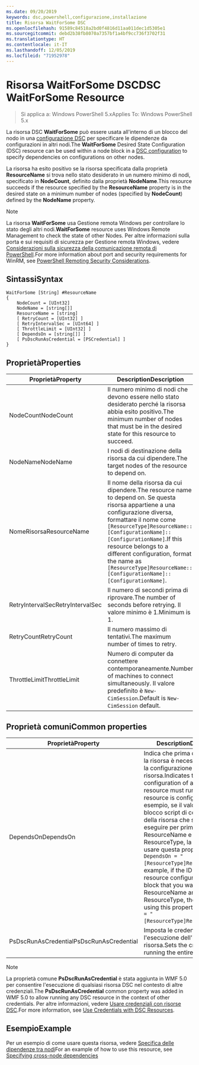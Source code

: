 ```yaml
---
ms.date: 09/20/2019
keywords: dsc,powershell,configurazione,installazione
title: Risorsa WaitForSome DSC
ms.openlocfilehash: 91589c84518a2bd0f4816d11aa011dec1d5305e1
ms.sourcegitcommit: debd2b38fb8070a7357bf1a4bf9cc736f3702f31
ms.translationtype: HT
ms.contentlocale: it-IT
ms.lasthandoff: 12/05/2019
ms.locfileid: "71952978"
---
```

# <a name="dsc-waitforsome-resource"></a><span data-ttu-id="e29a4-103">Risorsa WaitForSome DSC</span><span class="sxs-lookup"><span data-stu-id="e29a4-103">DSC WaitForSome Resource</span></span>

> <span data-ttu-id="e29a4-104">Si applica a: Windows PowerShell 5.x</span><span class="sxs-lookup"><span data-stu-id="e29a4-104">Applies To: Windows PowerShell 5.x</span></span>

<span data-ttu-id="e29a4-105">La risorsa DSC **WaitForSome** può essere usata all'interno di un blocco del nodo in una [configurazione DSC](../../../configurations/configurations.md) per specificare le dipendenze da configurazioni in altri nodi.</span><span class="sxs-lookup"><span data-stu-id="e29a4-105">The **WaitForSome** Desired State Configuration (DSC) resource can be used within a node block in a [DSC configuration](../../../configurations/configurations.md) to specify dependencies on configurations on other nodes.</span></span>

<span data-ttu-id="e29a4-106">La risorsa ha esito positivo se la risorsa specificata dalla proprietà **ResourceName** si trova nello stato desiderato in un numero minimo di nodi, specificato in **NodeCount**, definito dalla proprietà **NodeName**.</span><span class="sxs-lookup"><span data-stu-id="e29a4-106">This resource succeeds if the resource specified by the **ResourceName** property is in the desired state on a minimum number of nodes (specified by **NodeCount**) defined by the **NodeName** property.</span></span>

> [!NOTE]
> <span data-ttu-id="e29a4-107">La risorsa **WaitForSome** usa Gestione remota Windows per controllare lo stato degli altri nodi.</span><span class="sxs-lookup"><span data-stu-id="e29a4-107">**WaitForSome** resource uses Windows Remote Management to check the state of other Nodes.</span></span> <span data-ttu-id="e29a4-108">Per altre informazioni sulla porta e sui requisiti di sicurezza per Gestione remota Windows, vedere [Considerazioni sulla sicurezza della comunicazione remota di PowerShell](/powershell/scripting/learn/remoting/winrmsecurity?view=powershell-6).</span><span class="sxs-lookup"><span data-stu-id="e29a4-108">For more information about port and security requirements for WinRM, see [PowerShell Remoting Security Considerations](/powershell/scripting/learn/remoting/winrmsecurity?view=powershell-6).</span></span>

## <a name="syntax"></a><span data-ttu-id="e29a4-109">Sintassi</span><span class="sxs-lookup"><span data-stu-id="e29a4-109">Syntax</span></span>

```Syntax
WaitForSome [String] #ResourceName
{
    NodeCount = [UInt32]
    NodeName = [string[]]
    ResourceName = [string]
    [ RetryCount = [UInt32] ]
    [ RetryIntervalSec = [UInt64] ]
    [ ThrottleLimit = [UInt32] ]
    [ DependsOn = [string[]] ]
    [ PsDscRunAsCredential = [PSCredential] ]
}
```

## <a name="properties"></a><span data-ttu-id="e29a4-110">Proprietà</span><span class="sxs-lookup"><span data-stu-id="e29a4-110">Properties</span></span>

|<span data-ttu-id="e29a4-111">Proprietà</span><span class="sxs-lookup"><span data-stu-id="e29a4-111">Property</span></span> |<span data-ttu-id="e29a4-112">Description</span><span class="sxs-lookup"><span data-stu-id="e29a4-112">Description</span></span> |
|---|---|
|<span data-ttu-id="e29a4-113">NodeCount</span><span class="sxs-lookup"><span data-stu-id="e29a4-113">NodeCount</span></span> |<span data-ttu-id="e29a4-114">Il numero minimo di nodi che devono essere nello stato desiderato perché la risorsa abbia esito positivo.</span><span class="sxs-lookup"><span data-stu-id="e29a4-114">The minimum number of nodes that must be in the desired state for this resource to succeed.</span></span> |
|<span data-ttu-id="e29a4-115">NodeName</span><span class="sxs-lookup"><span data-stu-id="e29a4-115">NodeName</span></span> |<span data-ttu-id="e29a4-116">I nodi di destinazione della risorsa da cui dipendere.</span><span class="sxs-lookup"><span data-stu-id="e29a4-116">The target nodes of the resource to depend on.</span></span> |
|<span data-ttu-id="e29a4-117">NomeRisorsa</span><span class="sxs-lookup"><span data-stu-id="e29a4-117">ResourceName</span></span> |<span data-ttu-id="e29a4-118">Il nome della risorsa da cui dipendere.</span><span class="sxs-lookup"><span data-stu-id="e29a4-118">The resource name to depend on.</span></span> <span data-ttu-id="e29a4-119">Se questa risorsa appartiene a una configurazione diversa, formattare il nome come `[ResourceType]ResourceName::[ConfigurationName]::[ConfigurationName]`.</span><span class="sxs-lookup"><span data-stu-id="e29a4-119">If this resource belongs to a different configuration, format the name as `[ResourceType]ResourceName::[ConfigurationName]::[ConfigurationName]`.</span></span> |
|<span data-ttu-id="e29a4-120">RetryIntervalSec</span><span class="sxs-lookup"><span data-stu-id="e29a4-120">RetryIntervalSec</span></span> |<span data-ttu-id="e29a4-121">Il numero di secondi prima di riprovare.</span><span class="sxs-lookup"><span data-stu-id="e29a4-121">The number of seconds before retrying.</span></span> <span data-ttu-id="e29a4-122">Il valore minimo è 1.</span><span class="sxs-lookup"><span data-stu-id="e29a4-122">Minimum is 1.</span></span> |
|<span data-ttu-id="e29a4-123">RetryCount</span><span class="sxs-lookup"><span data-stu-id="e29a4-123">RetryCount</span></span> |<span data-ttu-id="e29a4-124">Il numero massimo di tentativi.</span><span class="sxs-lookup"><span data-stu-id="e29a4-124">The maximum number of times to retry.</span></span> |
|<span data-ttu-id="e29a4-125">ThrottleLimit</span><span class="sxs-lookup"><span data-stu-id="e29a4-125">ThrottleLimit</span></span> |<span data-ttu-id="e29a4-126">Numero di computer da connettere contemporaneamente.</span><span class="sxs-lookup"><span data-stu-id="e29a4-126">Number of machines to connect simultaneously.</span></span> <span data-ttu-id="e29a4-127">Il valore predefinito è `New-CimSession`.</span><span class="sxs-lookup"><span data-stu-id="e29a4-127">Default is `New-CimSession` default.</span></span> |

## <a name="common-properties"></a><span data-ttu-id="e29a4-128">Proprietà comuni</span><span class="sxs-lookup"><span data-stu-id="e29a4-128">Common properties</span></span>

|<span data-ttu-id="e29a4-129">Proprietà</span><span class="sxs-lookup"><span data-stu-id="e29a4-129">Property</span></span> |<span data-ttu-id="e29a4-130">Description</span><span class="sxs-lookup"><span data-stu-id="e29a4-130">Description</span></span> |
|---|---|
|<span data-ttu-id="e29a4-131">DependsOn</span><span class="sxs-lookup"><span data-stu-id="e29a4-131">DependsOn</span></span> |<span data-ttu-id="e29a4-132">Indica che prima di configurare la risorsa è necessario eseguire la configurazione di un'altra risorsa.</span><span class="sxs-lookup"><span data-stu-id="e29a4-132">Indicates that the configuration of another resource must run before this resource is configured.</span></span> <span data-ttu-id="e29a4-133">Ad esempio, se il valore di ID del blocco script di configurazione della risorsa che si vuole eseguire per primo è ResourceName e il tipo è ResourceType, la sintassi per usare questa proprietà è `DependsOn = "[ResourceType]ResourceName"`.</span><span class="sxs-lookup"><span data-stu-id="e29a4-133">For example, if the ID of the resource configuration script block that you want to run first is ResourceName and its type is ResourceType, the syntax for using this property is `DependsOn = "[ResourceType]ResourceName"`.</span></span> |
|<span data-ttu-id="e29a4-134">PsDscRunAsCredential</span><span class="sxs-lookup"><span data-stu-id="e29a4-134">PsDscRunAsCredential</span></span> |<span data-ttu-id="e29a4-135">Imposta le credenziali per l'esecuzione dell'intera risorsa.</span><span class="sxs-lookup"><span data-stu-id="e29a4-135">Sets the credential for running the entire resource as.</span></span> |

> [!NOTE]
> <span data-ttu-id="e29a4-136">La proprietà comune **PsDscRunAsCredential** è stata aggiunta in WMF 5.0 per consentire l'esecuzione di qualsiasi risorsa DSC nel contesto di altre credenziali.</span><span class="sxs-lookup"><span data-stu-id="e29a4-136">The **PsDscRunAsCredential** common property was added in WMF 5.0 to allow running any DSC resource in the context of other credentials.</span></span> <span data-ttu-id="e29a4-137">Per altre informazioni, vedere [Usare credenziali con risorse DSC](../../../configurations/runasuser.md).</span><span class="sxs-lookup"><span data-stu-id="e29a4-137">For more information, see [Use Credentials with DSC Resources](../../../configurations/runasuser.md).</span></span>

## <a name="example"></a><span data-ttu-id="e29a4-138">Esempio</span><span class="sxs-lookup"><span data-stu-id="e29a4-138">Example</span></span>

<span data-ttu-id="e29a4-139">Per un esempio di come usare questa risorsa, vedere [Specifica delle dipendenze tra nodi](../../../configurations/crossNodeDependencies.md)</span><span class="sxs-lookup"><span data-stu-id="e29a4-139">For an example of how to use this resource, see [Specifying cross-node dependencies](../../../configurations/crossNodeDependencies.md)</span></span>